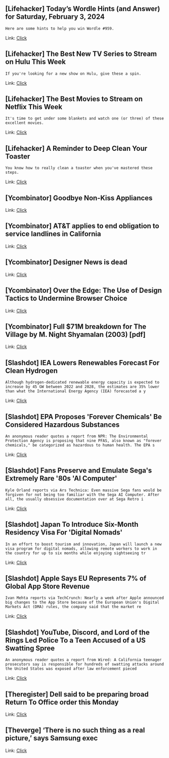 ## [Lifehacker] Today’s Wordle Hints (and Answer) for Saturday, February 3, 2024
```
Here are some hints to help you win Wordle #959.
```

Link: [Click](https://lifehacker.com/entertainment/wordle-answer-today-february-3-2024)

## [Lifehacker] The Best New TV Series to Stream on Hulu This Week
```
If you're looking for a new show on Hulu, give these a spin.
```

Link: [Click](https://lifehacker.com/entertainment/best-new-tv-shows-to-stream-on-hulu)

## [Lifehacker] The Best Movies to Stream on Netflix This Week
```
It's time to get under some blankets and watch one (or three) of these excellent movies.
```

Link: [Click](https://lifehacker.com/entertainment/the-best-movies-on-netflix-this-week)

## [Lifehacker] A Reminder to Deep Clean Your Toaster
```
You know how to really clean a toaster when you've mastered these steps.
```

Link: [Click](https://lifehacker.com/how-to-clean-your-toaster-the-right-way-1847802334)

## [Ycombinator] Goodbye Non-Kiss Appliances
Link: [Click](https://willbush.dev/blog/complex-appliances/)

## [Ycombinator] AT&T applies to end obligation to service landlines in California
Link: [Click](https://www.cbsnews.com/sacramento/news/at-t-applies-to-end-obligation-to-service-landlines/)

## [Ycombinator] Designer News is dead
Link: [Click](https://solomon.io/designer-news-is-dead/)

## [Ycombinator] Over the Edge: The Use of Design Tactics to Undermine Browser Choice
Link: [Click](https://research.mozilla.org/browser-competition/over-the-edge-the-use-of-design-tactics-to-undermine-browser-choice/)

## [Ycombinator] Full $71M breakdown for The Village by M. Night Shyamalan (2003) [pdf]
Link: [Click](https://wlmager.com/wp-content/uploads/2012/10/Budget-The-Village-Shyamalan-copy.pdf)

## [Slashdot] IEA Lowers Renewables Forecast For Clean Hydrogen
```
Although hydrogen-dedicated renewable energy capacity is expected to increase by 45 GW between 2022 and 2028, the estimates are 35% lower than what the International Energy Agency (IEA) forecasted a y
```

Link: [Click](https://hardware.slashdot.org/story/24/02/03/0210249/iea-lowers-renewables-forecast-for-clean-hydrogen?utm_source=rss1.0mainlinkanon&utm_medium=feed)

## [Slashdot] EPA Proposes 'Forever Chemicals' Be Considered Hazardous Substances
```
An anonymous reader quotes a report from NPR: The Environmental Protection Agency is proposing that nine PFAS, also known as "forever chemicals," be categorized as hazardous to human health. The EPA s
```

Link: [Click](https://news.slashdot.org/story/24/02/02/2122221/epa-proposes-forever-chemicals-be-considered-hazardous-substances?utm_source=rss1.0mainlinkanon&utm_medium=feed)

## [Slashdot] Fans Preserve and Emulate Sega's Extremely Rare '80s 'AI Computer'
```
Kyle Orland reports via Ars Technica: Even massive Sega fans would be forgiven for not being too familiar with the Sega AI Computer. After all, the usually obsessive documentation over at Sega Retro i
```

Link: [Click](https://games.slashdot.org/story/24/02/02/2136214/fans-preserve-and-emulate-segas-extremely-rare-80s-ai-computer?utm_source=rss1.0mainlinkanon&utm_medium=feed)

## [Slashdot] Japan To Introduce Six-Month Residency Visa For 'Digital Nomads'
```
In an effort to boost tourism and innovation, Japan will launch a new visa program for digital nomads, allowing remote workers to work in the country for up to six months while enjoying sightseeing tr
```

Link: [Click](https://slashdot.org/story/24/02/02/2129231/japan-to-introduce-six-month-residency-visa-for-digital-nomads?utm_source=rss1.0mainlinkanon&utm_medium=feed)

## [Slashdot] Apple Says EU Represents 7% of Global App Store Revenue
```
Ivan Mehta reports via TechCrunch: Nearly a week after Apple announced big changes to the App Store because of the European Union's Digital Markets Act (DMA) rules, the company said that the market re
```

Link: [Click](https://apple.slashdot.org/story/24/02/02/217244/apple-says-eu-represents-7-of-global-app-store-revenue?utm_source=rss1.0mainlinkanon&utm_medium=feed)

## [Slashdot] YouTube, Discord, and Lord of the Rings Led Police To a Teen Accused of a US Swatting Spree
```
An anonymous reader quotes a report from Wired: A California teenager prosecutors say is responsible for hundreds of swatting attacks around the United States was exposed after law enforcement pieced 
```

Link: [Click](https://yro.slashdot.org/story/24/02/02/2029249/youtube-discord-and-lord-of-the-rings-led-police-to-a-teen-accused-of-a-us-swatting-spree?utm_source=rss1.0mainlinkanon&utm_medium=feed)

## [Theregister] Dell said to be preparing broad Return To Office order this Monday
Link: [Click](https://go.theregister.com/feed/www.theregister.com/2024/02/03/dell_return_to_work/)

## [Theverge] ‘There is no such thing as a real picture,’ says Samsung exec
Link: [Click](https://www.theverge.com/2024/2/2/24059955/samsung-no-such-thing-as-real-photo-ai)
